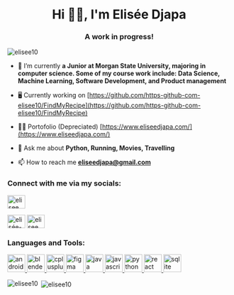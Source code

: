 

<h1 align="center">Hi 🤟🏾, I'm Elisée Djapa</h1>
<h3 align="center">A work in progress!</h3>

<p align="left"> <img src="https://komarev.com/ghpvc/?username=elisee10&label=Profile%20views&color=0e75b6&style=flat" alt="elisee10" /> </p>

- 🌱 I’m currently **a Junior at Morgan State University, majoring in computer science. Some of my course work include: Data Science, Machine Learning, Software Development, and Product management**

- 🖥️ Currently working on [https://github.com/https-github-com-elisee10/FindMyRecipe](https://github.com/https-github-com-elisee10/FindMyRecipe)

- 👨‍💻 Portofolio (Depreciated) [https://www.eliseedjapa.com/](https://www.eliseedjapa.com/)

- 💬 Ask me about **Python, Running, Movies, Travelling**

- 📫 How to reach me **eliseedjapa@gmail.com**

<h3 align="left">Connect with me via my socials:</h3>

<p align="left">
  
<a href="https://twitter.com/elisee_djapa" target="blank"><img align="center" src="https://cdn.jsdelivr.net/npm/simple-icons@3.0.1/icons/twitter.svg" alt="elisee_djapa" height="30" width="40" /></a>
  
<a href="https://linkedin.com/in/elisée-djapa" target="blank"><img align="center" src="https://cdn.jsdelivr.net/npm/simple-icons@3.0.1/icons/linkedin.svg" alt="elisée-djapa" height="30" width="40" /></a>
<a href="https://instagram.com/elisee_d1" target="blank"><img align="center" src="https://cdn.jsdelivr.net/npm/simple-icons@3.0.1/icons/instagram.svg" alt="elisee_d1" height="30" width="40" /></a>
</p>

<h3 align="left">Languages and Tools:</h3>
<p align="left"> <a href="https://developer.android.com" target="_blank"> <img src="https://devicons.github.io/devicon/devicon.git/icons/android/android-original-wordmark.svg" alt="android" width="40" height="40"/> </a> <a href="https://www.blender.org/" target="_blank"> <img src="https://download.blender.org/branding/community/blender_community_badge_white.svg" alt="blender" width="40" height="40"/> </a> <a href="https://www.w3schools.com/cpp/" target="_blank"> <img src="https://devicons.github.io/devicon/devicon.git/icons/cplusplus/cplusplus-original.svg" alt="cplusplus" width="40" height="40"/> </a> <a href="https://www.figma.com/" target="_blank"> <img src="https://www.vectorlogo.zone/logos/figma/figma-icon.svg" alt="figma" width="40" height="40"/> </a> <a href="https://www.java.com" target="_blank"> <img src="https://devicons.github.io/devicon/devicon.git/icons/java/java-original-wordmark.svg" alt="java" width="40" height="40"/> </a> <a href="https://developer.mozilla.org/en-US/docs/Web/JavaScript" target="_blank"> <img src="https://devicons.github.io/devicon/devicon.git/icons/javascript/javascript-original.svg" alt="javascript" width="40" height="40"/> </a> <a href="https://www.python.org" target="_blank"> <img src="https://devicons.github.io/devicon/devicon.git/icons/python/python-original.svg" alt="python" width="40" height="40"/> </a> <a href="https://reactjs.org/" target="_blank"> <img src="https://devicons.github.io/devicon/devicon.git/icons/react/react-original-wordmark.svg" alt="react" width="40" height="40"/> </a> <a href="https://www.sqlite.org/" target="_blank"> <img src="https://www.vectorlogo.zone/logos/sqlite/sqlite-icon.svg" alt="sqlite" width="40" height="40"/> </a> </p>

<p><img align="left" src="https://github-readme-stats.vercel.app/api/top-langs?username=elisee10&show_icons=true&locale=en&layout=compact" alt="elisee10" /></p>

<p>&nbsp;<img align="center" src="https://github-readme-stats.vercel.app/api?username=elisee10&show_icons=true&locale=en" alt="elisee10" /></p>
